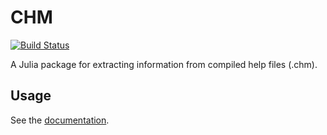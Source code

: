 # CHM

[![Build Status](https://travis-ci.org/painterqubits/CHM.jl.svg?branch=master)](https://travis-ci.org/painterqubits/CHM.jl)

A Julia package for extracting information from compiled help files (.chm).

## Usage

See the [documentation](https://painterqubits.github.io/CHM.jl/).
